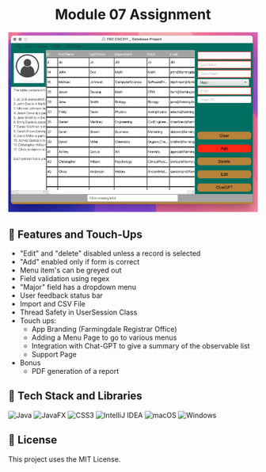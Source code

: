 <h1 align="center">Module 07 Assignment</h1>

![img_1.png](img_1.png)

## 🚀 Features and Touch-Ups
- "Edit" and "delete" disabled unless a record is selected
- "Add" enabled only if form is correct
- Menu item's can be greyed out
- Field validation using regex
- "Major" field has a dropdown menu 
- User feedback status bar
- Import and CSV File
- Thread Safety in UserSession Class
- Touch ups: 
  - App Branding (Farmingdale Registrar Office)
  - Adding a Menu Page to go to various menus 
  - Integration with Chat-GPT to give a summary of the observable list
  - Support Page
- Bonus
  - PDF generation of a report

## 🧰 Tech Stack and Libraries
![Java](https://img.shields.io/badge/java-%23ED8B00.svg?style=for-the-badge&logo=openjdk&logoColor=white)
![JavaFX](https://img.shields.io/badge/javafx-%23FF0000.svg?style=for-the-badge&logo=javafx&logoColor=white)
![CSS3](https://img.shields.io/badge/css3-%231572B6.svg?style=for-the-badge&logo=css3&logoColor=white)
![IntelliJ IDEA](https://img.shields.io/badge/IntelliJIDEA-000000.svg?style=for-the-badge&logo=intellij-idea&logoColor=white)
![macOS](https://img.shields.io/badge/mac%20os-000000?style=for-the-badge&logo=macos&logoColor=F0F0F0)
![Windows](https://img.shields.io/badge/Windows-0078D6?style=for-the-badge&logo=windows&logoColor=white)

## 📝 License
This project uses the MIT License. 